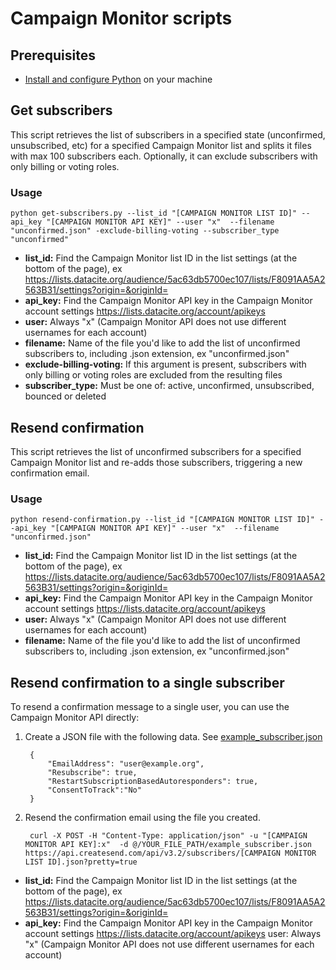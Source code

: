 # Campaign Monitor scripts

## Prerequisites

- [Install and configure Python](https://wiki.python.org/moin/BeginnersGuide/Download) on your machine

## Get subscribers

This script retrieves the list of subscribers in a specified state (unconfirmed, unsubscribed, etc) for a specified Campaign Monitor list and splits it files with max 100 subscribers each. Optionally, it can exclude subscribers with only billing or voting roles.

### Usage

    python get-subscribers.py --list_id "[CAMPAIGN MONITOR LIST ID]" --api_key "[CAMPAIGN MONITOR API KEY]" --user "x"  --filename "unconfirmed.json" -exclude-billing-voting --subscriber_type "unconfirmed"

- **list_id:** Find the Campaign Monitor list ID in the list settings (at the bottom of the page), ex https://lists.datacite.org/audience/5ac63db5700ec107/lists/F8091AA5A2563B31/settings?origin=&originId=
- **api_key:** Find the Campaign Monitor API key in the Campaign Monitor account settings https://lists.datacite.org/account/apikeys
- **user:** Always "x" (Campaign Monitor API does not use different usernames for each account)
- **filename:** Name of the file you'd like to add the list of unconfirmed subscribers to, including .json extension, ex "unconfirmed.json"
- **exclude-billing-voting:** If this argument is present, subscribers with only billing or voting roles are excluded from the resulting files
- **subscriber_type:** Must be one of: active, unconfirmed, unsubscribed, bounced or deleted

## Resend confirmation

This script retrieves the list of unconfirmed subscribers for a specified Campaign Monitor list and re-adds those subscribers, triggering a new confirmation email.

### Usage

    python resend-confirmation.py --list_id "[CAMPAIGN MONITOR LIST ID]" --api_key "[CAMPAIGN MONITOR API KEY]" --user "x"  --filename "unconfirmed.json"

- **list_id:** Find the Campaign Monitor list ID in the list settings (at the bottom of the page), ex https://lists.datacite.org/audience/5ac63db5700ec107/lists/F8091AA5A2563B31/settings?origin=&originId=
- **api_key:** Find the Campaign Monitor API key in the Campaign Monitor account settings https://lists.datacite.org/account/apikeys
- **user:** Always "x" (Campaign Monitor API does not use different usernames for each account)
- **filename:** Name of the file you'd like to add the list of unconfirmed subscribers to, including .json extension, ex "unconfirmed.json"

## Resend confirmation to a single subscriber
To resend a confirmation message to a single user, you can use the Campaign Monitor API directly:

1. Create a JSON file with the following data. See [example_subscriber.json](https://github.com/datacite/engagement-scripts/blob/main/campaign-monitor/example_subscriber.json)

        {
            "EmailAddress": "user@example.org",
            "Resubscribe": true,
            "RestartSubscriptionBasedAutoresponders": true,
            "ConsentToTrack":"No"
        }
        
2. Resend the confirmation email using the file you created.

        curl -X POST -H "Content-Type: application/json" -u "[CAMPAIGN MONITOR API KEY]:x"  -d @/YOUR_FILE_PATH/example_subscriber.json https://api.createsend.com/api/v3.2/subscribers/[CAMPAIGN MONITOR LIST ID].json?pretty=true

- **list_id:** Find the Campaign Monitor list ID in the list settings (at the bottom of the page), ex https://lists.datacite.org/audience/5ac63db5700ec107/lists/F8091AA5A2563B31/settings?origin=&originId=
- **api_key:** Find the Campaign Monitor API key in the Campaign Monitor account settings https://lists.datacite.org/account/apikeys
user: Always "x" (Campaign Monitor API does not use different usernames for each account)

